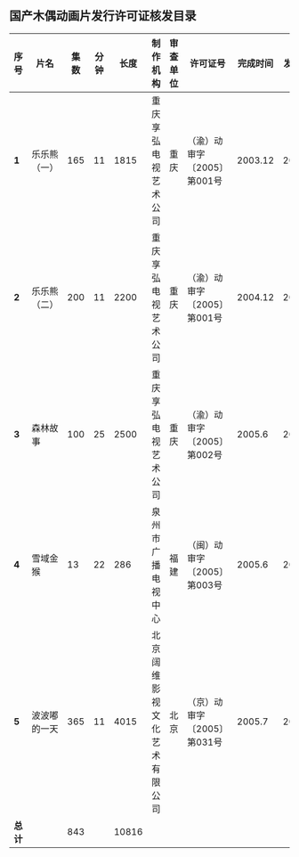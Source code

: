 ## 国产木偶动画片发行许可证核发目录

 序号 | 片名 | 集数 | 分钟 | 长度 | 制作机构 | 审查单位 | 许可证号 | 完成时间 | 发证日期 
---|---|---|---|---|---|---|---|---|---
 **1** | 乐乐熊（一） | 165 | 11 | 1815 | 重庆享弘电视艺术公司 | 重庆 | （渝）动审字〔2005〕第001号 | 2003.12 | 2005.1 
 **2** | 乐乐熊（二） | 200 | 11 | 2200 | 重庆享弘电视艺术公司 | 重庆 | （渝）动审字〔2005〕第001号 | 2004.12 | 2005.1 
 **3** | 森林故事 | 100 | 25 | 2500 | 重庆享弘电视艺术公司 | 重庆 | （渝）动审字〔2005〕第002号 | 2005.6 | 2005.11 
 **4** | 雪域金猴 | 13 | 22 | 286 | 泉州市广播电视中心 | 福建 | （闽）动审字〔2005〕第003号 | 2005.6 | 2005.8 
 **5** | 波波嘟的一天 | 365 | 11 | 4015 | 北京阔维影视文化艺术有限公司 | 北京 | （京）动审字〔2005〕第031号 | 2005.7 | 2005.8 
 **总计** |  | 843 |  | 10816 |  |  |  |  |  